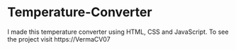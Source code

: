 # Temperature-Converter
I made this temperature converter using HTML, CSS and JavaScript. To see the project visit https://VermaCV07
